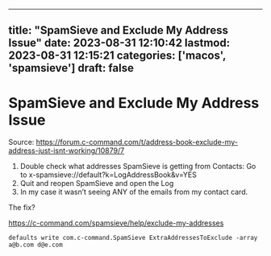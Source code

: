 
---
title: "SpamSieve and Exclude My Address Issue"
date: 2023-08-31 12:10:42
lastmod: 2023-08-31 12:15:21
categories: ['macos', 'spamsieve']
draft: false
---


# SpamSieve and Exclude My Address Issue
Source: https://forum.c-command.com/t/address-book-exclude-my-address-just-isnt-working/10879/7

1. Double check what addresses SpamSieve is getting from Contacts: Go to x-spamsieve://default?k=LogAddressBook&v=YES
2. Quit and reopen SpamSieve and open the Log
3. In my case it wasn’t seeing ANY of the emails from my contact card.

The fix?

https://c-command.com/spamsieve/help/exclude-my-addresses

```
defaults write com.c-command.SpamSieve ExtraAddressesToExclude -array a@b.com d@e.com
```

<!-- #public #macos #spamsieve -->

<!-- {BearID:3680B02D-FF49-4B50-B9FB-44167C1DEE4B} -->
